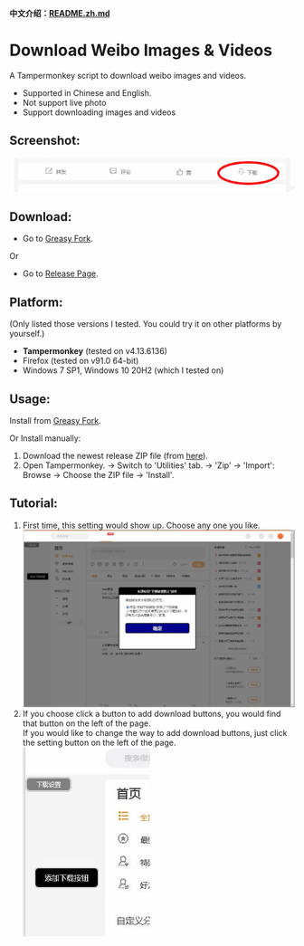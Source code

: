 **中文介绍：[README.zh.md](README.zh.md)**

# Download Weibo Images & Videos
A Tampermonkey script to download weibo images and videos.
- Supported in Chinese and English.
- Not support live photo
- Support downloading images and videos

## Screenshot:
![1.jpg](res/1.JPG?raw=true)

## Download:
- Go to [Greasy Fork](https://greasyfork.org/scripts/430877-download-weibo-images-videos).

Or
- Go to [Release Page](releases).

## Platform:
(Only listed those versions I tested. You could try it on other platforms by yourself.)
- **Tampermonkey** (tested on v4.13.6136)
- Firefox (tested on v91.0 64-bit)
- Windows 7 SP1, Windows 10 20H2 (which I tested on)

## Usage:
Install from [Greasy Fork](https://greasyfork.org/scripts/430877-download-weibo-images-videos).

Or Install manually:
1. Download the newest release ZIP file (from [here](releases)).
2. Open Tampermonkey. -> Switch to 'Utilities' tab. -> 'Zip' -> 'Import': Browse -> Choose the ZIP file -> 'Install'.

## Tutorial:
1. First time, this setting would show up. Choose any one you like.\
![3.jpg](res/3.JPG?raw=true)
2. If you choose click a button to add download buttons, you would find that button on the left of the page.\
   If you would like to change the way to add download buttons, just click the setting button on the left of the page.\
![2.jpg](res/2.JPG?raw=true)
